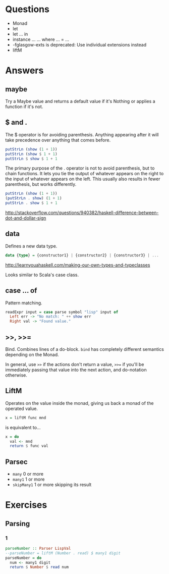 # Questions

- Monad
- let
- let ... in
- instance ... ... where ... = ...
- -fglasgow-exts is deprecated: Use individual extensions instead
- liftM

# Answers

## maybe
Try a Maybe value and returns a default value if it's Nothing or applies a function if it's not.

## $ and .

The $ operator is for avoiding parenthesis. Anything appearing after it will take precedence over anything that comes before.

```hs
putStrLn (show (1 + 1))
putStrLn (show $ 1 + 1)
putStrLn $ show $ 1 + 1
```

The primary purpose of the . operator is not to avoid parenthesis, but to chain functions. It lets you tie the output of whatever appears on the right to the input of whatever appears on the left. This usually also results in fewer parenthesis, but works differently.

```hs
putStrLn (show (1 + 1))
(putStrLn . show) (1 + 1)
putStrLn . show $ 1 + 1
```

http://stackoverflow.com/questions/940382/haskell-difference-between-dot-and-dollar-sign

## data

Defines a new data type.

```hs
data {type} = {constructor1} | {constructor2} | {constructor3} | ...
```

http://learnyouahaskell.com/making-our-own-types-and-typeclasses

Looks similar to Scala's case class.

## case ... of

Pattern matching.

```hs
readExpr input = case parse symbol "lisp" input of
  Left err -> "No match: " ++ show err
  Right val -> "Found value."
```

## >>, >>=

Bind. Combines lines of a do-block. `bind` has completely different semantics depending on the Monad.

In general, use `>>` if the actions don't return a value, `>>=` if you'll be immediately passing that value into the next action, and do-notation otherwise.

## LiftM

Operates on the value inside the monad, giving us back a monad of the operated value.

```hs
x = liftM func mnd
```

is equivalent to...

```hs
x = do
  val <- mnd
  return $ func val
```

## Parsec

- `many` 0 or more
- `many1` 1 or more
- `skipMany1` 1 or more skipping its result

# Exercises

## Parsing

### 1

```hs
parseNumber :: Parser LispVal
--parseNumber = liftM (Number . read) $ many1 digit
parseNumber = do
  num <- many1 digit
  return $ Number $ read num
```
